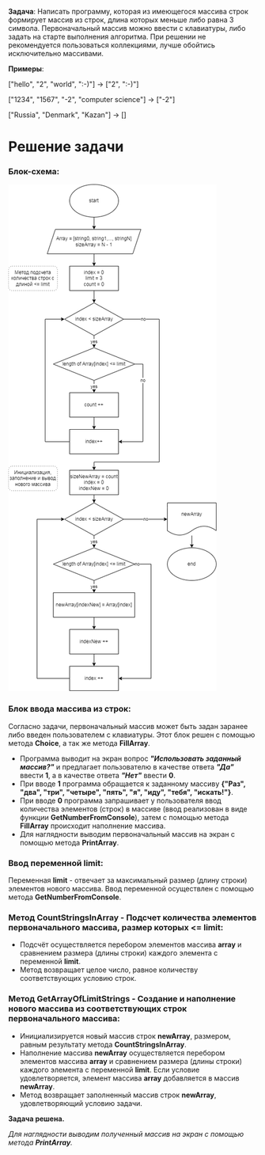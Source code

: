 
**Задача**: Написать программу, которая из имеющегося массива строк формирует массив из строк, длина которых меньше либо равна 3 символа. Первоначальный массив можно ввести с клавиатуры, либо задать на старте выполнения алгоритма. При решении не рекомендуется пользоваться коллекциями, лучше обойтись исключительно массивами.

**Примеры**:

["hello", "2", "world", ":-)"] -> ["2", ":-)"]

["1234", "1567", "-2", "computer science"] -> ["-2"]

["Russia", "Denmark", "Kazan"] -> []

# Решение задачи
### Блок-схема:
![Здесь должна быть блок-схема](diagram.png)

### Блок ввода массива из строк:
Согласно задачи, первоначальный массив может быть задан заранее либо введен пользователем с клавиатуры.
Этот блок решен с помощью метода **Choice**, а так же метода **FillArray**. 
* Программа выводит на экран вопрос _**"Использовать заданный массив?"**_ и предлагает пользователю в качестве ответа _**"Да"**_ ввести **1**, а в качестве ответа _**"Нет"**_ ввести **0**.
* При вводе **1** программа обращается к заданному массиву **{"Раз", "два", "три", "четыре", "пять", "я", "иду", "тебя", "искать!"}**.
* При вводе **0** программа запрашивает у пользователя ввод количества элементов (строк) в массиве (ввод реализован в виде функции **GetNumberFromConsole**), затем с помощью метода **FillArray** происходит наполнение массива.
* Для наглядности выводим первоначальный массив на экран с помощью метода  **PrintArray**.

### Ввод переменной limit:
Переменная **limit** - отвечает за максимальный размер (длину строки) элементов нового массива. Ввод переменной осуществлен с помощью метода **GetNumberFromConsole**.

### Метод CountStringsInArray - Подсчет количества элементов первоначального массива, размер которых <= limit:
* Подсчёт осуществляется перебором элементов массива **array** и сравнением размера (длины строки) каждого элемента с переменной  **limit**.
* Метод возвращает целое число, равное количеству соответствующих условию строк.

### Метод GetArrayOfLimitStrings - Создание и наполнение нового массива из соответствующих строк первоначального массива:
* Инициализируется новый массив строк **newArray**, размером, равным результату метода **CountStringsInArray**.
* Наполнение массива **newArray** осуществляется перебором элементов массива **array** и сравнением размера (длины строки) каждого элемента с переменной  **limit**. Если условие удовлетворяется, элемент массива **array** добавляется в массив **newArray**.
* Метод возвращает заполненный массив строк **newArray**, удовлетворяющий условию задачи.

**Задача решена.**

_Для наглядности выводим полученный массив на экран с помощью метода **PrintArray**._